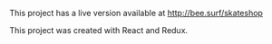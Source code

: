 This project has a live version available at http://bee.surf/skateshop

This project was created with React and Redux.
